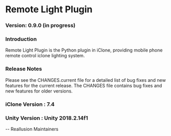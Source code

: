 # Remote Light Plugin

### Version: 0.9.0 (in progress)

### Introduction

Remote Light Plugin is the Python plugin in iClone, providing
mobile phone remote control iclone lighting system.

### Release Notes

Please see the CHANGES.current file for a detailed list of bug fixes and
new features for the current release. The CHANGES file contains bug fixes
and new features for older versions.

### iClone Version : 7.4
### Unity Version : Unity 2018.2.14f1


 -- Reallusion Maintainers